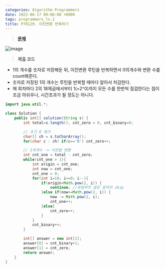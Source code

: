 ```yaml
---
categories: Algorithm Programmers
date: 2022-06-17 00:06:00 +0900
tags: programmers_lv.2
title: P70129. 이진변환 반복하기
---
```


> **[문제](https://programmers.co.kr/learn/courses/30/lessons/70129)**

![image](https://user-images.githubusercontent.com/80896077/174426895-a2da4b66-c561-4989-bec5-086acce4759d.png)

> **제출 코드**

- 1의 개수를 숫자로 저장해둔 뒤, 이진변환 루틴을 반복하면서 0의개수와 변환 수를 count해준다.
- 숫자로 저장된 1의 개수는 루틴을 반복할 때마다 알아서 차감한다.
- 매 회차마다 2의 18제곱에서부터 1(=2^0)까지 모든 수를 한번씩 점검한다는 점이 조금 아쉬우나, 시간초과가 될 정도는 아니다.

```java
import java.util.*;

class Solution {
    public int[] solution(String s) {
        int total=s.length(), cnt_zero = 0, cnt_binary=0;

        // 초기 0 제거
        char[] ch = s.toCharArray();
        for(char c : ch) if(c=='0') cnt_zero++;

        // 1의개수 -> 이진법 변환
        int cnt_one = total - cnt_zero;
        while(cnt_one > 1){
            int origin = cnt_one;
            int now = cnt_one;
            cnt_one = 0;
            for(int i=18; i>=0; i--){
                if(origin<Math.pow(2, i)) {
                    continue; //유효하지 않은 앞자리 skip
                }else if(now>=Math.pow(2, i)) {
                    now -= Math.pow(2, i);
                    cnt_one++;
                }else{
                    cnt_zero++;
                }
            }
            cnt_binary++;
        }

        int[] answer = new int[2];
        answer[0] = cnt_binary+1;
        answer[1] = cnt_zero;
        return answer;
    }
}
```
